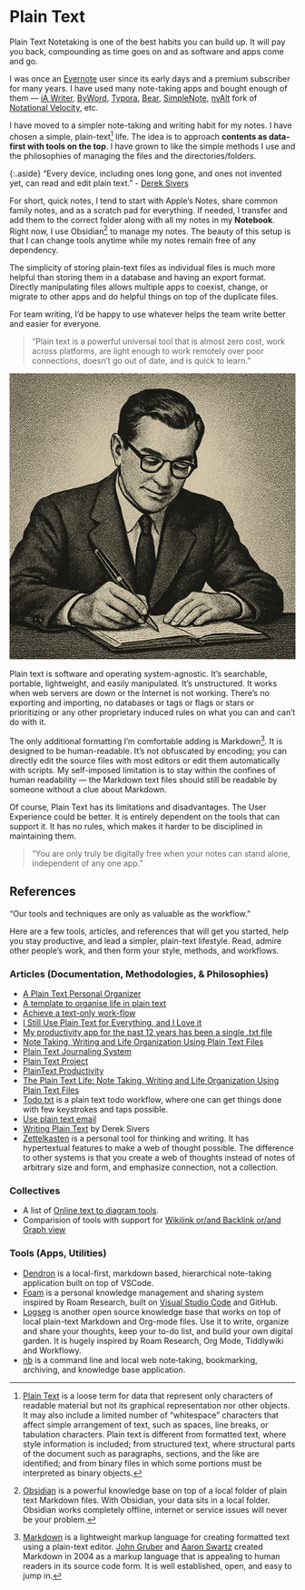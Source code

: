 # Plain Text

Plain Text Notetaking is one of the best habits you can build up. It will pay you back, compounding as time goes on and as software and apps come and go.

I was once an [Evernote](https://evernote.com) user since its early days and a premium subscriber for many years. I have used many note-taking apps and bought enough of them — [iA Writer](https://ia.net/writer), [ByWord](https://bywordapp.com), [Typora](https://typora.io),  [Bear](https://bear.app), [SimpleNote](https://simplenote.com), [nvAlt](https://brettterpstra.com/projects/nvalt/) fork of [Notational Velocity](https://notational.net/), etc.

I have moved to a simpler note-taking and writing habit for my notes. I have chosen a simple, plain-text[^plaintext] life. The idea is to approach __contents as data-first with tools on the top__. I have grown to like the simple methods I use and the philosophies of managing the files and the directories/folders.

{:.aside}
“Every device, including ones long gone, and ones not invented yet, can read and edit plain text.” - [Derek Sivers](https://sive.rs/plaintext)

For short, quick notes, I tend to start with Apple’s Notes, share common family notes, and as a scratch pad for everything. If needed, I transfer and add them to the correct folder along with all my notes in my **Notebook**. Right now, I use Obsidian[^Obsidian] to manage my notes. The beauty of this setup is that I can change tools anytime while my notes remain free of any dependency.

The simplicity of storing plain-text files as individual files is much more helpful than storing them in a database and having an export format. Directly manipulating files allows multiple apps to coexist, change, or migrate to other apps and do helpful things on top of the duplicate files.

For team writing, I’d be happy to use whatever helps the team write better and easier for everyone.

> “Plain text is a powerful universal tool that is almost zero cost, work across platforms, are light enough to work remotely over poor connections, doesn’t go out of date, and is quick to learn.”

<img class="medium right" src="/static/2022/plain-text.jpg" alt="ChatGPT Prompt: An educated man is writing on a notebook with a vintage fountain pen. The image style is of vintage 1950s–style poster in grayscale.">

Plain text is software and operating system-agnostic. It’s searchable, portable, lightweight, and easily manipulated. It’s unstructured. It works when web servers are down or the Internet is not working. There’s no exporting and importing, no databases or tags or flags or stars or prioritizing or any other proprietary induced rules on what you can and can’t do with it.

The only additional formatting I’m comfortable adding is Markdown[^Markdown]. It is designed to be human-readable. It’s not obfuscated by encoding; you can directly edit the source files with most editors or edit them automatically with scripts. My self-imposed limitation is to stay within the confines of human readability — the Markdown text files should still be readable by someone without a clue about Markdown.

Of course, Plain Text has its limitations and disadvantages. The User Experience could be better. It is entirely dependent on the tools that can support it. It has no rules, which makes it harder to be disciplined in maintaining them.

> “You are only truly be digitally free when your notes can stand alone, independent of any one app.”

## References

“Our tools and techniques are only as valuable as the workflow.”

Here are a few tools, articles, and references that will get you started, help you stay productive, and lead a simpler, plain-text lifestyle. Read, admire other people’s work, and then form your style, methods, and workflows.

### Articles (Documentation, Methodologies, & Philosophies)

- [A Plain Text Personal Organizer](https://danlucraft.com/blog/2008/04/plain-text-organizer/)
- [A template to organise life in plain text](https://github.com/jukil/plain-text-life)
- [Achieve a text-only work-flow](http://donlelek.github.io/2015-03-09-text-only-workflow/)
- [I Still Use Plain Text for Everything, and I Love it](https://lifehacker.com/i-still-use-plain-text-for-everything-and-i-love-it-1758380840)
- [My productivity app for the past 12 years has been a single .txt file](https://jeffhuang.com/productivity_text_file/)
- [Note Taking, Writing and Life Organization Using Plain Text Files](http://www.markwk.com/plain-text-life.html)
- [Plain Text Journaling System](https://georgecoghill.wordpress.com/plain-text/)
- [Plain Text Project](https://plaintextproject.online/)
- [PlainText Productivity](http://plaintext-productivity.net)
- [The Plain Text Life: Note Taking, Writing and Life Organization Using Plain Text Files](http://www.markwk.com/plain-text-life.html)
- [Todo.txt](http://todotxt.org/) is a plain text todo workflow, where one can get things done with few keystrokes and taps possible.
- [Use plain text email](https://useplaintext.email)
- [Writing Plain Text](https://sive.rs/plaintext) by Derek Sivers
- [Zettelkasten](https://zettelkasten.de/introduction/) is a personal tool for thinking and writing. It has hypertextual features to make a web of thought possible. The difference to other systems is that you create a web of thoughts instead of notes of arbitrary size and form, and emphasize connection, not a collection.

### Collectives
- A list of [Online text to diagram tools](https://xosh.org/text-to-diagram/).
- Comparision of tools with support for [Wikilink or/and Backlink or/and Graph view](https://www.notion.so/db13644f08144495ad9877f217a161a1)

### Tools (Apps, Utilities)

- [Dendron](https://github.com/dendronhq/dendron) is a local-first, markdown based, hierarchical note-taking application built on top of VSCode.
- [Foam](https://github.com/foambubble/foam) is a personal knowledge management and sharing system inspired by Roam Research, built on [Visual Studio Code](https://code.visualstudio.com) and GitHub.
- [Logseg](https://logseq.com) is another open source knowledge base that works on top of local plain-text Markdown and Org-mode files. Use it to write, organize and share your thoughts, keep your to-do list, and build your own digital garden. It is hugely inspired by Roam Research, Org Mode, Tiddlywiki and Workflowy.
- [nb](https://xwmx.github.io/nb/) is a command line and local web note‑taking, bookmarking, archiving, and knowledge base application.

[^plaintext]: [Plain Text](https://en.wikipedia.org/wiki/Plain_text) is a loose term for data that represent only characters of readable material but not its graphical representation nor other objects. It may also include a limited number of “whitespace” characters that affect simple arrangement of text, such as spaces, line breaks, or tabulation characters. Plain text is different from formatted text, where style information is included; from structured text, where structural parts of the document such as paragraphs, sections, and the like are identified; and from binary files in which some portions must be interpreted as binary objects.

[^Obsidian]: [Obsidian](https://obsidian.md) is a powerful knowledge base on top of a local folder of plain text Markdown files. With Obsidian, your data sits in a local folder. Obsidian works completely offline, internet or service issues will never be your problem.

[^Markdown]: [Markdown](https://en.wikipedia.org/wiki/Markdown) is a lightweight markup language for creating formatted text using a plain-text editor. [John Gruber](https://en.wikipedia.org/wiki/John_Gruber) and [Aaron Swartz](https://en.wikipedia.org/wiki/Aaron_Swartz) created Markdown in 2004 as a markup language that is appealing to human readers in its source code form. It is well established, open, and easy to jump in.